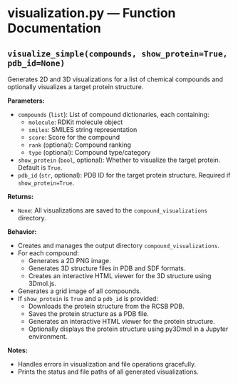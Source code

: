 # visualization.py — Function Documentation

## `visualize_simple(compounds, show_protein=True, pdb_id=None)`

Generates 2D and 3D visualizations for a list of chemical compounds and optionally visualizes a target protein structure.

**Parameters:**
- `compounds` (`list`): List of compound dictionaries, each containing:
    - `molecule`: RDKit molecule object
    - `smiles`: SMILES string representation
    - `score`: Score for the compound
    - `rank` (optional): Compound ranking
    - `type` (optional): Compound type/category
- `show_protein` (`bool`, optional): Whether to visualize the target protein. Default is `True`.
- `pdb_id` (`str`, optional): PDB ID for the target protein structure. Required if `show_protein=True`.

**Returns:**
- `None`: All visualizations are saved to the `compound_visualizations` directory.

**Behavior:**
- Creates and manages the output directory `compound_visualizations`.
- For each compound:
    - Generates a 2D PNG image.
    - Generates 3D structure files in PDB and SDF formats.
    - Creates an interactive HTML viewer for the 3D structure using 3Dmol.js.
- Generates a grid image of all compounds.
- If `show_protein` is `True` and a `pdb_id` is provided:
    - Downloads the protein structure from the RCSB PDB.
    - Saves the protein structure as a PDB file.
    - Generates an interactive HTML viewer for the protein structure.
    - Optionally displays the protein structure using py3Dmol in a Jupyter environment.

**Notes:**
- Handles errors in visualization and file operations gracefully.
- Prints the status and file paths of all generated visualizations.